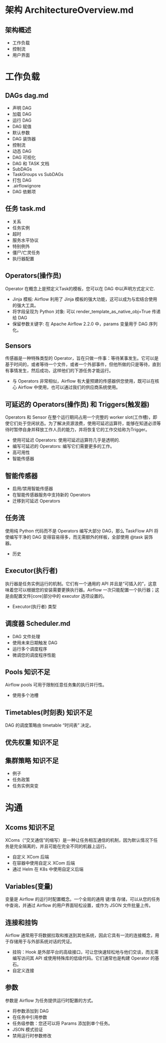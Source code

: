 # 架构 ArchitectureOverview.md
## 架构概述
* 工作负载
* 控制流
* 用户界面

# 工作负载
## DAGs dag.md
* 声明 DAG
* 加载 DAG
* 运行 DAG
* DAG 赋值
* 默认参数
* DAG 装饰器
* 控制流
* 动态 DAG
* DAG 可视化
* DAG 和 TASK 文档
* SubDAGs
* TaskGroups vs SubDAGs
* 打包 DAG
* .airflowignore
* DAG 依赖项

## 任务 task.md
* 关系
* 任务实例
* 超时
* 服务水平协议
* 特别例外
* 僵尸/亡灵任务
* 执行器配置

## Operators(操作员)
Operator 在概念上是预定义Task的模板，您可以在 DAG 中以声明方式定义它.

* Jinja 模板: Airflow 利用了 Jinja 模板的强大功能，这可以成为与宏结合使用的强大工具。
* 将字段呈现为 Python 对象: 可以 render_template_as_native_obj=True 传递给 DAG
* 保留参数关键字: 在 Apache Airflow 2.2.0 中，params 变量用于 DAG 序列化。

## Sensors
传感器是一种特殊类型的 Operator，旨在只做一件事：等待某事发生。它可以是基于时间的，或者等待一个文件，或者一个外部事件，但他所做的只是等待，直到有事情发生，然后成功，这样他们的下游任务才能运行。
* 与 Operators 非常相似，Airflow 有大量预建的传感器供您使用，既可以在核心 Airflow 中使用，也可以通过我们的供应商系统使用。

## 可延迟的 Operators(操作员) 和 Triggers(触发器)
Operators 和 Sensor 在整个运行期间占用一个完整的 worker slot(工作槽)，即使它们处于空闲状态。为了解决资源浪费，使用可延迟运算符，能够在知道必须等待时暂停自身并释放工作人员的能力，并将恢复它的工作交给称为Trigger。

* 使用可延迟 Operators: 使用可延迟运算符几乎是透明的.
* 编写可延迟的 Operators: 编写它们需要更多的工作。
* 高可用性
* 智能传感器

## 智能传感器
* 启用/禁用智能传感器
* 在智能传感器服务中支持新的 Operators
* 迁移到可延迟 Operators

## 任务流
使用纯 Python 代码而不是 Operators 编写大部分 DAG，那么 TaskFlow API 将使编写干净的 DAG 变得容易得多，而无需额外的样板，全部使用 @task 装饰器。

* 历史

## Executor(执行者)
执行器是任务实例运行的机制。它们有一个通用的 API 并且是“可插入的”，这意味着您可以根据您的安装需要更换执行器。Airflow 一次只能配置一个执行器；这是由配置文件[core]部分中的 executor 选项设置的。
* Executor(执行者) 类型

## 调度器 Scheduler.md
* DAG 文件处理
* 使用未来日期触发 DAG
* 运行多个调度程序
* 微调您的调度程序性能

## Pools 知识不足
Airflow pools 可用于限制任意任务集的执行并行性。

* 使用多个池槽

## Timetables(时刻表) 知识不足
DAG 的调度策略由 timetable “时间表” 决定。

## 优先权重 知识不足

## 集群策略 知识不足
* 例子
* 任务政策
* 任务实例突变

# 沟通
## Xcoms 知识不足
XComs（“交叉通信”的缩写）是一种让任务相互通信的机制，因为默认情况下任务是完全隔离的，并且可能在完全不同的机器上运行。

* 自定义 XCom 后端
* 在容器中使用自定义 XCom 后端
* 通过 Helm 在 K8s 中使用自定义后端

## Variables(变量)
变量是 Airflow 的运行时配置概念。一个全局的通用 键/值 存储，可以从您的任务中查询，并通过 Airflow 的用户界面轻松设置，或作为 JSON 文件批量上传。

## 连接和挂钩
Airflow 通常用于将数据拉取和推送到其他系统，因此它具有一流的连接概念，用于存储用于与外部系统对话的凭证。

* 挂钩：Hook 是外部平台的高级接口，可让您快速轻松地与他们交谈，而无需编写访问其 API 或使用特殊库的低级代码。它们通常也是构建 Operator 的基石。
* 自定义连接

## 参数
参数是 Airflow 为任务提供运行时配置的方式。

* 将参数添加到 DAG
* 在任务中引用参数
* 任务级参数：您还可以将 Params 添加到单个任务。
* JSON 模式验证
* 禁用运行时参数修改